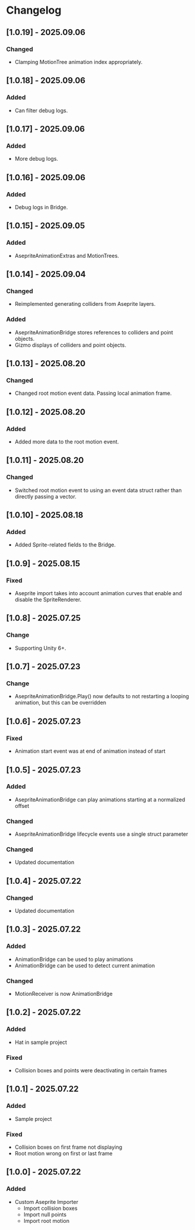 # Changelog

## [1.0.19] - 2025.09.06

### Changed

- Clamping MotionTree animation index appropriately.

## [1.0.18] - 2025.09.06

### Added

- Can filter debug logs.

## [1.0.17] - 2025.09.06

### Added

- More debug logs.

## [1.0.16] - 2025.09.06

### Added

- Debug logs in Bridge.

## [1.0.15] - 2025.09.05

### Added

- AsepriteAnimationExtras and MotionTrees.

## [1.0.14] - 2025.09.04

### Changed

- Reimplemented generating colliders from Aseprite layers.

### Added

- AsepriteAnimationBridge stores references to colliders and point objects.
- Gizmo displays of colliders and point objects.

## [1.0.13] - 2025.08.20

### Changed

- Changed root motion event data. Passing local animation frame.

## [1.0.12] - 2025.08.20

### Added

- Added more data to the root motion event.

## [1.0.11] - 2025.08.20

### Changed

- Switched root motion event to using an event data struct rather than directly passing a vector.

## [1.0.10] - 2025.08.18

### Added

- Added Sprite-related fields to the Bridge.

## [1.0.9] - 2025.08.15

### Fixed

- Aseprite import takes into account animation curves that enable and disable the SpriteRenderer.

## [1.0.8] - 2025.07.25

### Change

- Supporting Unity 6+.

## [1.0.7] - 2025.07.23

### Change

- AsepriteAnimationBridge.Play() now defaults to not restarting a looping animation, but this can be overridden

## [1.0.6] - 2025.07.23

### Fixed

- Animation start event was at end of animation instead of start

## [1.0.5] - 2025.07.23

### Added

- AsepriteAnimationBridge can play animations starting at a normalized offset

### Changed

- AsepriteAnimationBridge lifecycle events use a single struct parameter

### Changed

- Updated documentation

## [1.0.4] - 2025.07.22

### Changed

- Updated documentation

## [1.0.3] - 2025.07.22

### Added

- AnimationBridge can be used to play animations
- AnimationBridge can be used to detect current animation

### Changed

- MotionReceiver is now AnimationBridge

## [1.0.2] - 2025.07.22

### Added

- Hat in sample project

### Fixed

- Collision boxes and points were deactivating in certain frames

## [1.0.1] - 2025.07.22

### Added

- Sample project

### Fixed

- Collision boxes on first frame not displaying
- Root motion wrong on first or last frame

## [1.0.0] - 2025.07.22

### Added

- Custom Aseprite Importer
  - Import collision boxes
  - Import null points
  - Import root motion